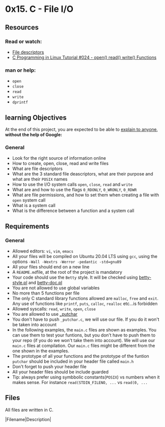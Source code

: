 # 0x15. C - File I/O

## Resources
### Read or watch:

* [File descriptors]()
* [C Programming in Linux Tutorial #024 - open() read() write() Functions]()

### man or help:
- `open`
- `close`
- `read`
- `write`
- `dprintf`

## learning Objectives
At the end of this project, you are expected to be able to [explain to anyone](), **without the help of Google:**

### General
- Look for the right source of information online
- How to create, open, close, read and write files
- What are file descriptors
- What are the 3 standard file deascriptors, what are their purpose and what are their `POSIX` names
- How to use the I/O system calls `open`, `close`, `read` and `write`
- What are and how to use the flags `0_RDONLY`, `0_WRONLY`, `0_RDWR`
- What are file permissions, and how to set them when creating a file with `open` system call
- What is a system call
-  What is the difference between a function and a system call

## Requirements
### General
* Allowed editors: `vi`, `vim`, `emacs`
* All your files will be compiled on Ubuntu 20.04 LTS using `gcc`, using the options `-Wall -Wextrs -Werror -pedantic -std=gnu89`
* All your files should end on a new line
* A `README.md`file, at the root of the project is mandatory
* Your code should use the `Betty` style. It will be checked using [betty-style.pl]() and [betty-doc.pl]()
* You are not allowed to use global variables
* No more than 5 functions per file
* The only C standard library functions allowed are `malloc`, `free` and `exit`. Any use of functions like `printf`, `puts`, `calloc`, `realloc` etc...is forbidden
* Allowed syscalls: `read`, `write`, `open`, `close`
* You are allowed to use [\_putchar]()
* You don't have to push `_putchar.c`, we will use our file. If you do it won't be taken into account
* In the following examples, the `main.c` files are shown as examples. You can use them to test your funtions, but you don't have to push them to your repo (if you do we won't take them into account). We will use our `main.c` files at compilation. Our `main.c` files might be different from the one shown in the examples.
* The prototype of all your functions and the prototype of the funtion `putchar` should be included in your header file called `main.h`
* Don't forget to push your header file
* All your header files should be include guarded
* Tip: always prefer using symbbolic constants(`POSIX`) vs numbers when it makes sense. For instance `read(STDIN_FILENO, ...` vs `read(0, ...`

## Files
All files are written in C.

|Filename|Description|
